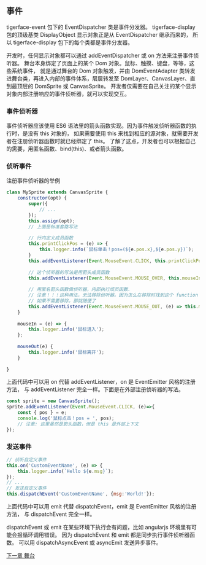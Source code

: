 ## 事件

tigerface-event 包下的 EventDispatcher 类是事件分发器。
tigerface-display 包的顶级基类 DisplayObject 
显示对象正是从 EventDispatcher 继承而来的，
所以 tigerface-display 包下的每个类都是事件分发器。

开发时，任何显示对象都可以通过 addEventDispatcher 或 on 方法来注册事件侦听器。
舞台本身绑定了页面上的某个 Dom 对象。鼠标、触摸、键盘，等等，这些系统事件，
就是通过舞台的 Dom 对象触发，并由 DomEventAdapter 类转发进舞台类，再进入内部的事件体系，层层转发至
DomLayer、CanvasLayer、直到最顶层的 DomSprite 或 CanvasSprite。
开发者仅需要在自己关注的某个显示对象内部注册响应的事件侦听器，就可以实现交互。

### 事件侦听器

事件侦听器应该使用 ES6 语法里的箭头函数实现。因为事件触发侦听器函数的执行时，是没有 this 对象的，
如果需要使用 this 来找到相应的源对象，就需要开发者在注册侦听器函数时就已经绑定了 this。
了解了这点，开发者也可以根据自己的需要，用匿名函数、bind(this)、或者箭头函数。

### 侦听事件

注册事件侦听器的举例
```javascript
class MySprite extends CanvasSprite {
    constructor(opt) {
        super({
            // ...
        });
        this.assign(opt);
        // 上面是标准套路写法
        
        // 行内定义成员函数
        this.printClickPos = (e) => {
            this.logger.info(`鼠标单击！pos=(${e.pos.x},${e.pos.y})`);
        }
        this.addEventListener(Event.MouseEvent.CLICK, this.printClickPos);
        
        // 这个侦听器的写法是用箭头成员函数
        this.addEventListener(Event.MouseEvent.MOUSE_OVER, this.mouseIn);
        
        // 用匿名箭头函数做侦听器，内部执行成员函数.
        // 注意！！！这种用法，无法移除侦听器。因为怎么在移除时找到这个 function 呢？
        // 如果不需要移除，那就随便了
        this.addEventListener(Event.MouseEvent.MOUSE_OUT, (e) => this.mouseOut);
    }
    
    mouseIn = (e) => {
        this.logger.info('鼠标进入');
    };
    
    mouseOut(e) {
        this.logger.info('鼠标离开');
    }
    
}
```
上面代码中可以用 on 代替 addEventListener，on 是 EventEmitter 风格的注册方法，
与 addEventListener 完全一样。下面是在外部注册侦听器的写法。

```javascript
const sprite = new CanvasSprite();
sprite.addEventListener(Event.MouseEvent.CLICK, (e)=>{
    const { pos } = e;
    console.log('鼠标点击！pos = ', pos);
    // 注意: 这里虽然是箭头函数，但是 this 是外部上下文
});

```

### 发送事件
```javascript
// 侦听自定义事件
this.on('CustomEventName', (e) => {
    this.logger.info(`Hello ${e.msg}`);
});
// ...
// 发送自定义事件
this.dispatchEvent('CustomEventName', {msg:'World!'});


```
上面代码中可以用 emit 代替 dispatchEvent，emit 是 EventEmitter 风格的注册方法，
与 dispatchEvent 完全一样。

dispatchEvent 或 emit 在某些环境下执行会有问题，比如 angularjs 环境里有可能会报循环调用错误。
因为 dispatchEvent 和 emit 都是同步执行事件侦听器函数。
可以用 dispatchAsyncEvent 或 asyncEmit 发送异步事件。

[下一章 舞台](stage.md)